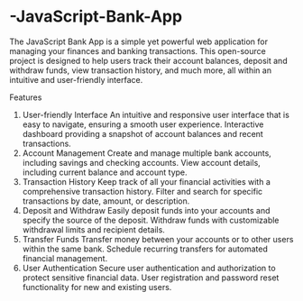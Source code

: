 # -JavaScript-Bank-App
The JavaScript Bank App is a simple yet powerful web application for managing your finances and banking transactions.
 This open-source project is designed to help users track their account balances, deposit and withdraw funds, view transaction history, and much more, all within an intuitive and user-friendly interface.

Features
1. User-friendly Interface
An intuitive and responsive user interface that is easy to navigate, ensuring a smooth user experience.
Interactive dashboard providing a snapshot of account balances and recent transactions.
2. Account Management
Create and manage multiple bank accounts, including savings and checking accounts.
View account details, including current balance and account type.
3. Transaction History
Keep track of all your financial activities with a comprehensive transaction history.
Filter and search for specific transactions by date, amount, or description.
4. Deposit and Withdraw
Easily deposit funds into your accounts and specify the source of the deposit.
Withdraw funds with customizable withdrawal limits and recipient details.
5. Transfer Funds
Transfer money between your accounts or to other users within the same bank.
Schedule recurring transfers for automated financial management.
6. User Authentication
Secure user authentication and authorization to protect sensitive financial data.
User registration and password reset functionality for new and existing users.
